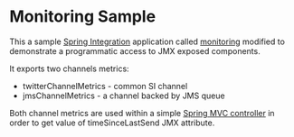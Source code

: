Monitoring Sample
=================
This a sample [Spring Integration](http://www.springsource.org/spring-integration/) application called [monitoring](https://github.com/SpringSource/spring-integration-samples/tree/master/intermediate/monitoring) modified to demonstrate a programmatic access to JMX exposed components.

It exports two channels metrics:
* twitterChannelMetrics - common SI channel
* jmsChannelMetrics - a channel backed by JMS queue

Both channel metrics are used within a simple [Spring MVC controller](https://github.com/michaljemala/playground/blob/master/monitoring/src/main/java/org/springframework/integration/mvc/controller/ChannelMetricsController.java) in order to get value of timeSinceLastSend JMX attribute.

